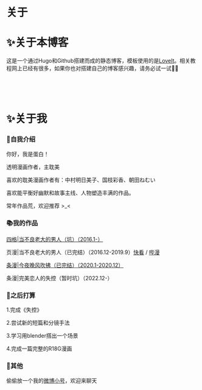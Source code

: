 # 关于

# ✨关于本博客
这是一个通过Hugo和Github搭建而成的静态博客，模板使用的是[LoveIt](https://hugoloveit.com/zh-cn/)。相关教程网上已经有很多，如果你也对搭建自己的博客感兴趣，请务必试一试👏🏻

&nbsp;

&nbsp;

# ✨关于我


### 🥚自我介绍

你好，我是蛋白！

透明漫画作者，主耽美

喜欢的耽美漫画作者有：中村明日美子、国枝彩香、朝田ねむい

喜欢能平衡好幽默和故事主线、人物塑造丰满的作品。

常年作品荒，欢迎推荐 >_<

### 📚我的作品
[四格|当不良老大的男人（坑）（2016.1-）](https://northet.github.io/posts/%E4%B8%8D%E8%89%AF%E6%B1%87%E6%80%BB/)

页漫|当不良老大的男人（已完结）（2016.12-2019.9）[快看](https://www.kuaikanmanhua.com/web/topic/2490/) / [哔漫](https://manga.bilibili.com/detail/mc29521?from=manga_search)

[条漫|今夜晚风吹拂（已完结）（2020.1-2020.12）](https://www.kuaikanmanhua.com/web/topic/5892/)

条漫|完美恋人的失控（暂时坑）（2022.12-）

### 🔮之后打算
1.完成《失控》

2.尝试新的短篇和分镜手法

3.学习用blender撘出一个场景

4.完成一篇完整的R18G漫画

### 🌵其他
偷偷放一个我的[微博小号](https://weibo.com/u/6381987510)，欢迎来聊天

